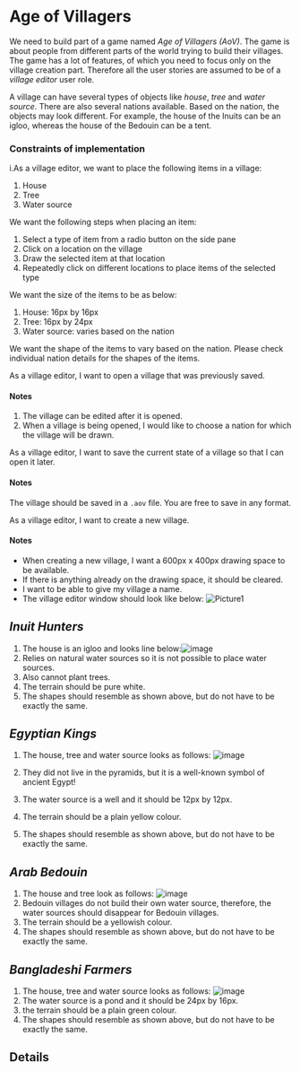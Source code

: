 # Age of Villagers 

We need to build part of a game named _Age of Villagers (AoV)_. The game is about people from different parts of the world trying to build their villages. The game has a lot of features, of which you need to focus only on the village creation part. Therefore all the user stories are assumed to be of a _village editor_ user role.

A village can have several types of objects like _house_, _tree_ and _water source_. There are also several nations available. Based on the nation, the objects may look different. For example, the house of the Inuits can be an igloo, whereas the house of the Bedouin can be a tent.


### Constraints of implementation
i.As a village editor, we want to place the following items in a village:
1. House
2. Tree
3. Water source

We want the following steps when placing an item:
1. Select a type of item from a radio button on the side pane
2. Click on a location on the village
3. Draw the selected item at that location
4. Repeatedly click on different locations to place items of the selected type

We want the size of the items to be as below:
1. House: 16px by 16px
2. Tree: 16px by 24px
3. Water source: varies based on the nation

We want the shape of the items to vary based on the nation. Please check individual nation details for the shapes of the items.

As a village editor, I want to open a village that was previously saved.

#### Notes
1. The village can be edited after it is opened.
2. When a village is being opened, I would like to choose a nation for which the village will be drawn.

As a village editor, I want to save the current state of a village so that I can open it later.

#### Notes
The village should be saved in a `.aov` file. You are free to save in any format.

As a village editor, I want to create a new village.

#### Notes
* When creating a new village,  I want a 600px x 400px drawing space to be available.
* If there is anything already on the drawing space, it should be cleared.
* I want to be able to give my village a name.
* The village editor window should look like below: 
![Picture1](https://user-images.githubusercontent.com/1958088/88481975-49d9de80-cf80-11ea-8c36-064f670fd2bd.png)


## _Inuit Hunters_
1. The house is an igloo and looks line below:![image](https://user-images.githubusercontent.com/1958088/87903150-2644fe80-ca7d-11ea-9841-16695cfcb8d5.png)
2. Relies on natural water sources so it is not possible to place water sources.
3. Also cannot plant trees.
4. The terrain should be pure white.
5. The shapes should resemble as shown above, but do not have to be exactly the same.


## _Egyptian Kings_
1. The house, tree and water source looks as follows:
![image](https://user-images.githubusercontent.com/1958088/87902813-622b9400-ca7c-11ea-8c3e-93268dd4c3f7.png)

2. They did not live in the pyramids, but it is a well-known symbol of ancient Egypt!
3. The water source is a well and it should be 12px by 12px.
4. The terrain should be a plain yellow colour.
5. The shapes should resemble as shown above, but do not have to be exactly the same.


## _Arab Bedouin_
1. The house and tree look as follows:
![image](https://user-images.githubusercontent.com/1958088/87860849-99a61d80-c962-11ea-8384-cf16b7d92dce.png)
2. Bedouin villages do not build their own water source, therefore, the water sources should disappear for Bedouin villages.
3. The terrain should be a yellowish colour.
4. The shapes should resemble as shown above, but do not have to be exactly the same.


## _Bangladeshi Farmers_
1. The house, tree and water source looks as follows:
![image](https://user-images.githubusercontent.com/1958088/87860624-ab86c100-c960-11ea-857d-9d2efeb92cd4.png)
2. The water source is a pond and it should be 24px by 16px.
3. the terrain should be a plain green colour.
4. The shapes should resemble as shown above, but do not have to be exactly the same.

## Details


